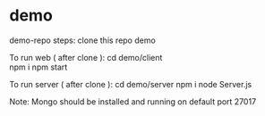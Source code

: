 # demo
demo-repo
steps:
clone this repo demo

To run web ( after clone ):
cd demo/client  
npm i
npm start


To run server ( after clone ):
cd demo/server
npm i
node Server.js

Note:
Mongo should be installed and running on default port 27017

